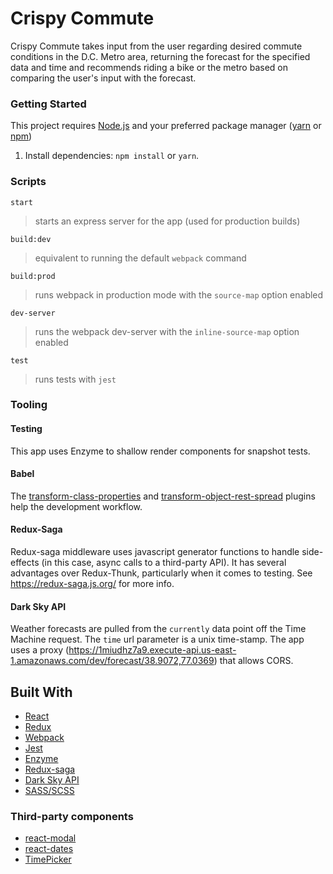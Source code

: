 # Crispy Commute

Crispy Commute takes input from the user regarding desired commute conditions in the D.C. Metro area, returning the forecast for the specified data and time and recommends riding a bike or the metro based on comparing the user's input with the forecast.

### Getting Started
This project requires [Node.js](https://nodejs.org/en/) and your preferred package manager ([yarn](https://yarnpkg.com/en/) or [npm](https://www.npmjs.com/))

1. Install dependencies: `npm install` or `yarn`.

### Scripts

`start`
>starts an express server for the app (used for production builds)

`build:dev`
>equivalent to running the default `webpack` command

`build:prod`
>runs webpack in production mode with the `source-map` option enabled

`dev-server`
>runs the webpack dev-server with the `inline-source-map` option enabled

`test`
>runs tests with `jest`
### Tooling

#### Testing
This app uses Enzyme to shallow render components for snapshot tests.

#### Babel
The [transform-class-properties](https://babeljs.io/docs/plugins/transform-class-properties/) and [transform-object-rest-spread](https://babeljs.io/docs/plugins/transform-object-rest-spread/) plugins help the development workflow. 

#### Redux-Saga
Redux-saga middleware uses javascript generator functions to handle side-effects (in this case, async calls to a third-party API). It has several advantages over Redux-Thunk, particularly when it comes to testing. See https://redux-saga.js.org/ for more info.

#### Dark Sky API
Weather forecasts are pulled from the `currently` data point off the Time Machine request. The `time` url parameter is a unix time-stamp. The app uses a proxy (https://1miudhz7a9.execute-api.us-east-1.amazonaws.com/dev/forecast/38.9072,77.0369) that allows CORS.

## Built With

* [React](https://facebook.github.io/react/)
* [Redux](http://redux.js.org/)
* [Webpack](https://webpack.github.io/)
* [Jest](https://facebook.github.io/jest/)
* [Enzyme](http://airbnb.io/enzyme/)
* [Redux-saga](https://redux-saga.js.org/)
* [Dark Sky API](https://darksky.net/dev)
* [SASS/SCSS](http://sass-lang.com/)

### Third-party components

* [react-modal](https://github.com/reactjs/react-modal)
* [react-dates](https://github.com/airbnb/react-dates)
* [TimePicker](https://github.com/react-component/time-picker)
